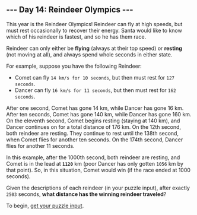 ## --- Day 14: Reindeer Olympics ---

This year is the Reindeer Olympics! Reindeer can fly at high speeds, but must
rest occasionally to recover their energy. Santa would like to know which of
his reindeer is fastest, and so he has them race.

Reindeer can only either be **flying** (always at their top speed) or
**resting** (not moving at all), and always spend whole seconds in either
state.

For example, suppose you have the following Reindeer:

- Comet can fly `14 km/s for 10 seconds`, but then must rest for `127 seconds`.
- Dancer can fly `16 km/s for 11 seconds`, but then must rest for
  `162 seconds`.

After one second, Comet has gone 14 km, while Dancer has gone 16 km. After ten
seconds, Comet has gone 140 km, while Dancer has gone 160 km. On the eleventh
second, Comet begins resting (staying at 140 km), and Dancer continues on for a
total distance of 176 km. On the 12th second, both reindeer are resting. They
continue to rest until the 138th second, when Comet flies for another ten
seconds. On the 174th second, Dancer flies for another 11 seconds.

In this example, after the 1000th second, both reindeer are resting, and Comet
is in the lead at **`1120`** km (poor Dancer has only gotten `1056` km by that
point). So, in this situation, Comet would win (if the race ended at 1000
seconds).

Given the descriptions of each reindeer (in your puzzle input), after exactly
`2503` seconds, **what distance has the winning reindeer traveled**?

To begin, [get your puzzle input](input.txt).
